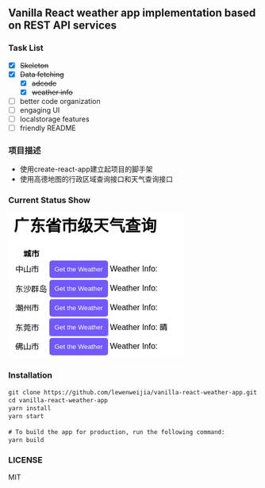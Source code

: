## Vanilla React weather app implementation based on REST API services

### Task List
- [x] ~~Skeleton~~
- [x] ~~Data fetching~~
     - [x] ~~adcode~~
     - [x] ~~weather info~~
- [ ] better code organization
- [ ] engaging UI
- [ ] localstorage features
- [ ] friendly README

### 项目描述
- 使用create-react-app建立起项目的脚手架
- 使用高德地图的行政区域查询接口和天气查询接口


### Current Status Show
![current_status](./screenshots/img1.png)

### Installation
```shell
git clone https://github.com/lewenweijia/vanilla-react-weather-app.git
cd vanilla-react-weather-app
yarn install
yarn start

# To build the app for production, run the following command:
yarn build
```


### LICENSE
MIT
